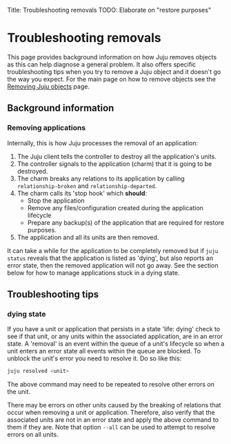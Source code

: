 Title: Troubleshooting removals
TODO:  Elaborate on "restore purposes"

# Troubleshooting removals

This page provides background information on how Juju removes objects as this
can help diagnose a general problem. It also offers specific troubleshooting
tips when you try to remove a Juju object and it doesn't go the way you expect.
For the main page on how to remove objects see the
[Removing Juju objects][charms-destroy] page.

## Background information 

### Removing applications

Internally, this is how Juju processes the removal of an application:

 1. The Juju client tells the controller to destroy all the application's
    units.
 1. The controller signals to the application (charm) that it is going to be
    destroyed.
 1. The charm breaks any relations to its application by calling 
    `relationship-broken` and `relationship-departed`.
 1. The charm calls its 'stop hook' which **should**:
     - Stop the application
     - Remove any files/configuration created during the application lifecycle
     - Prepare any backup(s) of the application that are required for restore 
       purposes.
 1. The application and all its units are then removed.

It can take a while for the application to be completely removed but if
`juju status` reveals that the application is listed as 'dying', but also
reports an error state, then the removed application will not go away. See the
section below for how to manage applications stuck in a dying state.

## Troubleshooting tips

### dying state

If you have a unit or application that persists in a state 'life: dying' check
to see if that unit, or any units within the associated application, are in an
error state. A 'removal' is an event within the queue of a unit's lifecycle so
when a unit enters an error state all events within the queue are blocked. To
unblock the unit's error you need to resolve it. Do so like this:

```bash
juju resolved <unit>
```

The above command may need to be repeated to resolve other errors on the unit.

There may be errors on other units caused by the breaking of relations that
occur when removing a unit or application. Therefore, also verify that the
associated units are not in an error state and apply the above command to them
if they are. Note that option `--all` can be used to attempt to resolve errors
on all units.


<!-- LINKS -->

[charms-destroy]: ./charms-destroy.html
